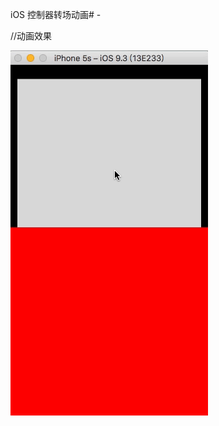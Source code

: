 iOS 控制器转场动画# -

//动画效果

![image](https://github.com/linzaifei/-/blob/master/ZFPresentAnnimation.gif)
